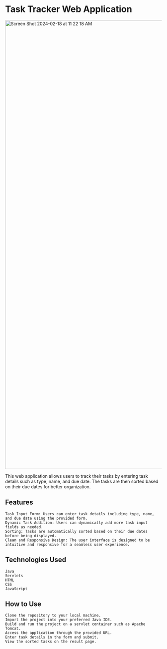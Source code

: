 # Task Tracker Web Application
<img width="1438" alt="Screen Shot 2024-02-18 at 11 22 18 AM" src="https://github.com/NataliaP14/Task-Manager-App/assets/140302491/90a7484c-0886-4d65-858e-24876e1f02da">


This web application allows users to track their tasks by entering task details such as type, name, and due date. The tasks are then sorted based on their due dates for better organization. 
## Features

    Task Input Form: Users can enter task details including type, name, and due date using the provided form.
    Dynamic Task Addition: Users can dynamically add more task input fields as needed.
    Sorting: Tasks are automatically sorted based on their due dates before being displayed.
    Clean and Responsive Design: The user interface is designed to be intuitive and responsive for a seamless user experience.

## Technologies Used

    Java
    Servlets
    HTML
    CSS
    JavaScript

## How to Use

    Clone the repository to your local machine.
    Import the project into your preferred Java IDE.
    Build and run the project on a servlet container such as Apache Tomcat.
    Access the application through the provided URL.
    Enter task details in the form and submit.
    View the sorted tasks on the result page.
